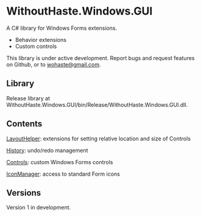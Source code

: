 # WithoutHaste.Windows.GUI

A C# library for Windows Forms extensions.
- Behavior extensions
- Custom controls

This library is under active development. Report bugs and request features on Github, or to wohaste@gmail.com.

## Library

Release library at WithoutHaste.Windows.GUI/bin/Release/WithoutHaste.Windows.GUI.dll.

## Contents

[LayoutHelper](documentation/LayoutHelper.md): extensions for setting relative location and size of Controls

[History](documentation/History.md): undo/redo management

[Controls](documentation/Controls.md): custom Windows Forms controls

[IconManager](documentation/IconManager.md): access to standard Form icons

## Versions

Version 1 in development.